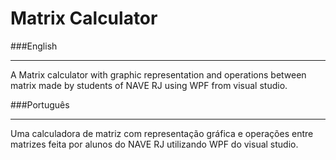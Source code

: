 # Matrix Calculator

###English
___
A Matrix calculator with graphic representation and operations between matrix made by students of NAVE RJ using WPF from visual studio.

###Português
___
Uma calculadora de matriz com representação gráfica e operações entre matrizes feita por alunos do NAVE RJ utilizando WPF do visual studio.
